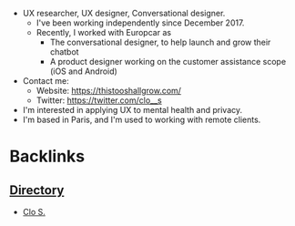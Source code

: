 - UX researcher, UX designer, Conversational designer.
    - I've been working independently since December 2017.
    - Recently, I worked with Europcar as
        - The conversational designer, to help launch and grow their chatbot
        - A product designer working on the customer assistance scope (iOS and Android)
- Contact me:
    - Website: https://thistooshallgrow.com/
    - Twitter: https://twitter.com/clo__s
- I'm interested in applying UX to mental health and privacy.
- I'm based in Paris, and I'm used to working with remote clients.

# Backlinks
## [Directory](<Directory.md>)
- [Clo S.](<Clo S..md>)

